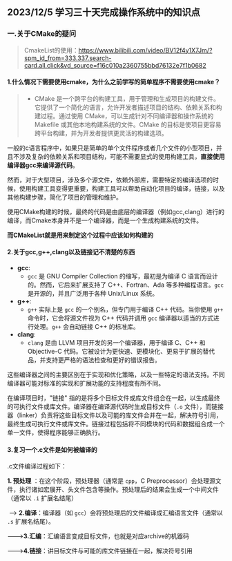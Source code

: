## 2023/12/5 学习三十天完成操作系统中的知识点

### 一.关于CMake的疑问

> CmakeList的使用：https://www.bilibili.com/video/BV12f4y1X7Jm/?spm_id_from=333.337.search-card.all.click&vd_source=f16c010a2360755bbd76132e7f1b0682

#### 1.什么情况下需要使用cmake，为什么之前学写的简单程序不需要使用cmake？

> - CMake 是一个跨平台的构建工具，用于管理和生成项目的构建文件。它提供了一个简化的语言，允许开发者描述项目的结构、依赖关系和构建过程。通过使用 CMake，可以生成针对不同编译器和操作系统的 Makefile 或其他本地构建系统的文件。CMake 的目标是使项目更容易跨平台构建，并为开发者提供更灵活的构建选项。

一般的c语言程序中，如果只是简单的单个文件程序或者几个文件的小型项目，并且不涉及复杂的依赖关系和项目结构，可能不需要显式的使用构建工具，**直接使用编译器gcc来编译源代码**。

然而，对于大型项目，涉及多个源文件，依赖外部库，需要特定的编译选项的时候，使用构建工具变得更重要，构建工具可以帮助自动化项目的编译，链接，以及其他构建步骤，简化了项目的管理和维护。

使用CMake构建的时候，最终的代码是由底层的编译器（例如gcc,clang）进行的编译，而Cmake本身并不是一个编译器，而是一个生成构建系统的文件。

**而CMakeList就是用来制定这个过程中应该如何构建的**

#### 2.关于gcc,g++,clang以及链接记不清楚的东西

- **gcc**:
  - `gcc` 是 GNU Compiler Collection 的缩写，最初是为编译 C 语言而设计的。然而，它后来扩展支持了 C++、Fortran、Ada 等多种编程语言。`gcc` 是开源的，并且广泛用于各种 Unix/Linux 系统。
- **g++**:
  - `g++` 实际上是 `gcc` 的一个别名，但专门用于编译 C++ 代码。当你使用 `g++` 命令时，它会将源文件视为 C++ 代码并调用 `gcc` 编译器以适当的方式进行处理。`g++` 会自动链接 C++ 的标准库。
- **clang**:
  - `clang` 是由 LLVM 项目开发的另一个编译器，用于编译 C、C++ 和 Objective-C 代码。它被设计为更快速、更模块化、更易于扩展的替代品，并支持更严格的语法检查和更好的错误报告。

这些编译器之间的主要区别在于实现和优化策略，以及一些特定的语法支持。不同编译器可能对标准的实现和扩展功能的支持程度有所不同。

在编译项目时，"链接" 指的是将多个目标文件或库文件组合在一起，以生成最终的可执行文件或库文件。编译器在编译源代码时生成目标文件（`.o` 文件），而链接器（linker）负责将这些目标文件以及可能的库文件合并在一起，解决符号引用，最终生成可执行文件或库文件。链接过程包括将不同模块的代码和数据组合成一个单一文件，使得程序能够正确执行。

#### 3.复习一个.c文件是如何被编译的

.c文件编译过程如下：

**1. 预处理** ：在这个阶段，预处理器（通常是 `cpp`，C Preprocessor）会处理源文件，执行诸如宏展开、头文件包含等操作。预处理后的结果会生成一个中间文件（通常以 `.i` 扩展名结尾）

​				--> **2.编译**：编译器（如 `gcc`）会将预处理后的文件编译成汇编语言文件（通常以 `.s` 扩展名结尾）。

​								--->**3.汇编**：汇编语言变成目标文件，也就是对应archive的机器码

​												--->**4.链接**：讲目标文件与可能的库文件链接在一起，解决符号引用

